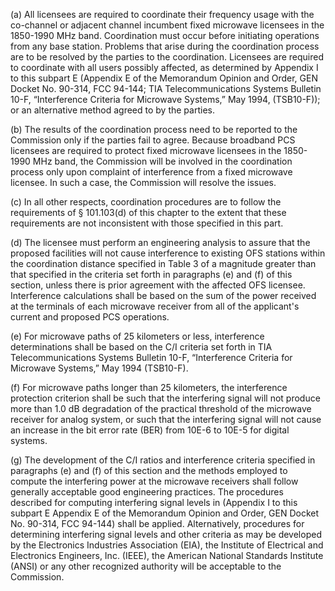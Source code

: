 (a) All licensees are required to coordinate their frequency usage with the co-channel or adjacent channel incumbent fixed microwave licensees in the 1850-1990 MHz band. Coordination must occur before initiating operations from any base station. Problems that arise during the coordination process are to be resolved by the parties to the coordination. Licensees are required to coordinate with all users possibly affected, as determined by Appendix I to this subpart E (Appendix E of the Memorandum Opinion and Order, GEN Docket No. 90-314, FCC 94-144; TIA Telecommunications Systems Bulletin 10-F, “Interference Criteria for Microwave Systems,” May 1994, (TSB10-F)); or an alternative method agreed to by the parties.

(b) The results of the coordination process need to be reported to the Commission only if the parties fail to agree. Because broadband PCS licensees are required to protect fixed microwave licensees in the 1850-1990 MHz band, the Commission will be involved in the coordination process only upon complaint of interference from a fixed microwave licensee. In such a case, the Commission will resolve the issues.

(c) In all other respects, coordination procedures are to follow the requirements of § 101.103(d) of this chapter to the extent that these requirements are not inconsistent with those specified in this part.

(d) The licensee must perform an engineering analysis to assure that the proposed facilities will not cause interference to existing OFS stations within the coordination distance specified in Table 3 of a magnitude greater than that specified in the criteria set forth in paragraphs (e) and (f) of this section, unless there is prior agreement with the affected OFS licensee. Interference calculations shall be based on the sum of the power received at the terminals of each microwave receiver from all of the applicant's current and proposed PCS operations.

(e) For microwave paths of 25 kilometers or less, interference determinations shall be based on the C/I criteria set forth in TIA Telecommunications Systems Bulletin 10-F, “Interference Criteria for Microwave Systems,” May 1994 (TSB10-F).

(f) For microwave paths longer than 25 kilometers, the interference protection criterion shall be such that the interfering signal will not produce more than 1.0 dB degradation of the practical threshold of the microwave receiver for analog system, or such that the interfering signal will not cause an increase in the bit error rate (BER) from 10E-6 to 10E-5 for digital systems.

(g) The development of the C/I ratios and interference criteria specified in paragraphs (e) and (f) of this section and the methods employed to compute the interfering power at the microwave receivers shall follow generally acceptable good engineering practices. The procedures described for computing interfering signal levels in (Appendix I to this subpart E Appendix E of the Memorandum Opinion and Order, GEN Docket No. 90-314, FCC 94-144) shall be applied. Alternatively, procedures for determining interfering signal levels and other criteria as may be developed by the Electronics Industries Association (EIA), the Institute of Electrical and Electronics Engineers, Inc. (IEEE), the American National Standards Institute (ANSI) or any other recognized authority will be acceptable to the Commission.

